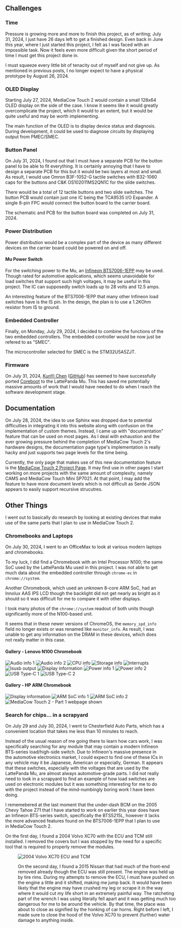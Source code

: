 ## Challenges

### Time
Pressure is growing more and more to finish this project, as of writing; July 31, 2024, I just have 26 days left to get a finished design. Even back in June this year, where I just started this project, I felt as I was faced with an impossible task. Now it feels even more difficult given the short period of time I must get this project done in. 

I must squeeze every little bit of tenacity out of myself and not give up. As mentioned in previous posts, I no longer expect to have a physical prototype by August 26, 2024. 

### OLED Display
Starting July 27, 2024, MediaCow Touch 2 would contain a small 128x64 OLED display on the side of the case. I know it seems like it would greatly overcomplicate the project, which it would to an extent, but it would be quite useful and may be worth implementing. 

The main function of the OLED is to display device status and diagnosis. During development, it could be used to diagnose circuits by displaying output from PMEC/SMEC.

### Button Panel
On July 31, 2024, I found out that I must have a separate PCB for the button panel to be able to fit everything. It is certainly annoying that I have to design a separate PCB for this but it would be two layers at most and small. As result, I would use Omron B3F-1052-G tactile switches with B32-1060 caps for the buttons and C&K OS102011MS2QN1C for the slide switches.

There would be a total of 12 tactile buttons and two slide switches. The button PCB would contain just one IC being the TCA9535 I/O Expander. A single 8-pin FPC would connect the button board to the carrier board.

The schematic and PCB for the button board was completed on July 31, 2024.

### Power Distribution
Power distribution would be a complex part of the device as many different devices on the carrier board could be powered on and off. 

#### Mu Power Switch
For the switching power to the Mu, an [Infineon BTS7006-1EPP](https://www.infineon.com/dgdl/Infineon-BTS7006-1EPP-DataSheet-v01_10-EN.pdf?fileId=5546d462636cc8fb016421dbf056112b) may be used. Though rated for automotive applications, which seems unavoidable for load switches that support such high voltages, it may be useful in this project. The IC can supposedly switch loads up to 28 volts and 12.5 amps. 

An interesting feature of the BTS7006-1EPP that many other Infineon load switches have is the IS pin. In the design, the plan is to use a 1.2KOhm resistor from IS to ground.

### Embedded Controller
Finally, on Monday, July 29, 2024, I decided to combine the functions of the two embedded controllers. The embedded controller would be now just be refered to as "SMEC". 

The microcontroller selected for SMEC is the STM32U5A5ZJT. 

### Firmware
On July 31, 2024, [KunYi Chen](https://kunyichen.wordpress.com) ([GitHub](https://github.com/KunYi)) has seemed to have successfully ported [Coreboot](https://www.coreboot.org) to the LattePanda Mu. This has saved me potentially massive amounts of work that I would have needed to do when I reach the software development stage.

## Documentation
On July 28, 2024, the idea to use Sphinx was dropped due to potential difficulties in integrating it into this website along with confusion on the implementation of custom themes. Instead, I came up with "documentation" feature that can be used on most pages. As I deal with exhaustion and the ever growing pressure behind the completion of MediaCow Touch 2's hardware designs, the documentation page type's implementation is really hacky and just supports two page levels for the time being. 

Currently, the only page that makes use of this new documentation feature is the [MediaCow Touch 2 Project Page](/projects/mct2/). It may find use in other pages I start working on more projects with the same amount of complexity, namely CAMS and MediaCow Touch Mini SP7021. At that point, I may add the feature to have more document levels which is not difficult as Serde JSON appears to easily support recursive strucutres.

## Other Things
I went out to basically do research by looking at existing devices that make use of the same parts that I plan to use in MediaCow Touch 2.

### Chromebooks and Laptops
On July 30, 2024, I went to an OfficeMax to look at various modern laptops and chromebooks.

To my luck, I did find a Chromebook with an Intel Processor N100; the same SoC used by the LattePanda Mu used in this project. I was not able to get much data about the embedded controller through `chrome-ec` in `chrome://system`.

Another Chromebook, which used an unknown 8-core ARM SoC, had an Innolux AAS IPS LCD though the backlight did not get nearly as bright as it should so it was difficult for me to compare it with other displays.

I took many photos of the `chrome://system` readout of both units though significantly more of the N100-based unit. 

It seems that in these newer versions of ChromeOS, the `memory_spd_info` field no longer exists or was renamed like `monitor_info`. As result, I was unable to get any information on the DRAM in these devices, which does not really matter in this case. 

#### Gallery - Lenovo N100 Chromebook


<img src="/static/pages/blog/mct2_p4/len_n100_codec_thumb.webp" title="Audio info 1"/>



<img src="/static/pages/blog/mct2_p4/len_n100_codec_2_thumb.webp" title="Audio info 2"/>



<img src="/static/pages/blog/mct2_p4/len_n100_cpuinfo_thumb.webp" title="CPU info"/>



<img src="/static/pages/blog/mct2_p4/len_n100_emmc_thumb.webp" title="Storage info"/>



<img src="/static/pages/blog/mct2_p4/len_n100_ints_thumb.webp" title="Interrupts"/>



<img src="/static/pages/blog/mct2_p4/len_n100_lsusb_thumb.webp" title="lsusb output"/>



<img src="/static/pages/blog/mct2_p4/len_n100_monitorinfo_thumb.webp" title="Display information"/>



<img src="/static/pages/blog/mct2_p4/len_n100_psu_thumb.webp" title="Power info 1"/>



<img src="/static/pages/blog/mct2_p4/len_n100_psu_2_thumb.webp" title="Power info 2"/>



<img src="/static/pages/blog/mct2_p4/len_n100_typec_thumb.webp" title="USB Type-C 1"/>



<img src="/static/pages/blog/mct2_p4/len_n100_typec_2_thumb.webp" title="USB Type-C 2"/>


#### Gallery - HP ARM Chromebook


<img src="/static/pages/blog/mct2_p4/hp_cb_monitorinfo_thumb.webp" title="Display information"/>



<img src="/static/pages/blog/mct2_p4/hp_cb_soc_thumb.webp" title="ARM SoC info 1"/>



<img src="/static/pages/blog/mct2_p4/hp_cb_soc_2_thumb.webp" title="ARM SoC info 2"/>



<img src="/static/pages/blog/mct2_p4/hp_cb_mct2p1_thumb.webp" title="MediaCow Touch 2 - Part 1 webpage shown"/>


### Search for chips... in a scrapyard
On July 29 and July 30, 2024, I went to Chesterfield Auto Parts, which has a convenient location that takes me less than 10 minutes to reach.

Instead of the usual reason of me going there to learn how cars work, I was specifically searching for any module that may contain a modern Infineon BTS-series load/high-side switch. Due to Infineon's massive presence in the automotive electronics market, I could expect to find one of these ICs in any vehicle may it be Japanese, American or especially, German. It appears that these switches, especially with the voltages that are used by the LattePanda Mu, are almost always automotive-grade parts. I did not really need to look in a scrapyard to find an example of how load switches are used on electronic modules but it was something interesting for me to do with the project instead of the mind-numbingly boring work I have been doing.

I rememebered at the last moment that the under-dash BCM on the 2005 Chevy Tahoe Z71 that I have started to work on earlier this year does have an Infineon BTS-series switch, specifically the BTS5215L, however it lacks the more advanced features found on the BTS7006-1EPP that I plan to use in MediaCow Touch 2. 

On the first day, I found a 2004 Volvo XC70 with the ECU and TCM still installed. I removed the covers but I was stopped by the need for a specific tool that is required to properly remove the modules. 

<figure style="width: 100%">
<img src="/static/pages/blog/mct2_p4/volvo_modules_thumb.webp" title="2004 Volvo XC70 ECU and TCM"/>


On the second day, I found a 2015 Nissan that had much of the front-end removed already though the ECU was still present. The engine was held up by tire rims. During my attempts to remove the ECU, I must have pushed on the engine a little and it shifted, making me jump back. It would have been likely that the engine may have crushed my leg or scrape it in the way where it would cut my life short in an extremely painful way. The ratcheting part of the wrench I was using literally fell apart and it was getting much too dangerous for me to be around the vehicle. By that time, the place was about to close as signified by the honking of car horns. Right before I left, I made sure to close the hood of the Volvo XC70 to prevent (further) water damage to anything inside.

